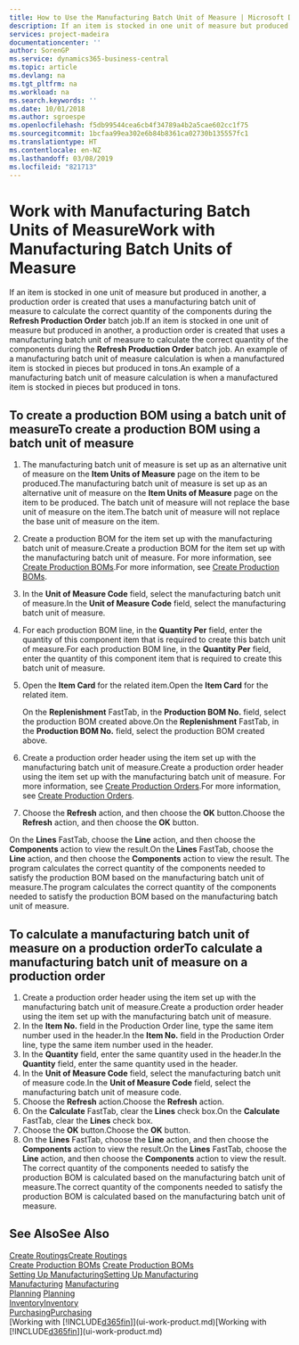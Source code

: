 ```yaml
---
title: How to Use the Manufacturing Batch Unit of Measure | Microsoft Docs
description: If an item is stocked in one unit of measure but produced in another, then the production order must be use a manufacturing batch unit of measure to calculate the correct quantity of components. An example of a manufacturing batch unit of measure calculation is when a manufactured item is stocked in pieces but produced in tons.
services: project-madeira
documentationcenter: ''
author: SorenGP
ms.service: dynamics365-business-central
ms.topic: article
ms.devlang: na
ms.tgt_pltfrm: na
ms.workload: na
ms.search.keywords: ''
ms.date: 10/01/2018
ms.author: sgroespe
ms.openlocfilehash: f5db99544cea6cb4f34789a4b2a5cae602cc1f75
ms.sourcegitcommit: 1bcfaa99ea302e6b84b8361ca02730b135557fc1
ms.translationtype: HT
ms.contentlocale: en-NZ
ms.lasthandoff: 03/08/2019
ms.locfileid: "821713"
---
```

# <a name="work-with-manufacturing-batch-units-of-measure"></a><span data-ttu-id="49ea8-104">Work with Manufacturing Batch Units of Measure</span><span class="sxs-lookup"><span data-stu-id="49ea8-104">Work with Manufacturing Batch Units of Measure</span></span>
<span data-ttu-id="49ea8-105">If an item is stocked in one unit of measure but produced in another, a production order is created that uses a manufacturing batch unit of measure to calculate the correct quantity of the components during the **Refresh Production Order** batch job.</span><span class="sxs-lookup"><span data-stu-id="49ea8-105">If an item is stocked in one unit of measure but produced in another, a production order is created that uses a manufacturing batch unit of measure to calculate the correct quantity of the components during the **Refresh Production Order** batch job.</span></span> <span data-ttu-id="49ea8-106">An example of a manufacturing batch unit of measure calculation is when a manufactured item is stocked in pieces but produced in tons.</span><span class="sxs-lookup"><span data-stu-id="49ea8-106">An example of a manufacturing batch unit of measure calculation is when a manufactured item is stocked in pieces but produced in tons.</span></span>  

## <a name="to-create-a-production-bom-using-a-batch-unit-of-measure"></a><span data-ttu-id="49ea8-107">To create a production BOM using a batch unit of measure</span><span class="sxs-lookup"><span data-stu-id="49ea8-107">To create a production BOM using a batch unit of measure</span></span>  
1.  <span data-ttu-id="49ea8-108">The manufacturing batch unit of measure is set up as an alternative unit of measure on the **Item Units of Measure** page on the item to be produced.</span><span class="sxs-lookup"><span data-stu-id="49ea8-108">The manufacturing batch unit of measure is set up as an alternative unit of measure on the **Item Units of Measure** page on the item to be produced.</span></span> <span data-ttu-id="49ea8-109">The batch unit of measure will not replace the base unit of measure on the item.</span><span class="sxs-lookup"><span data-stu-id="49ea8-109">The batch unit of measure will not replace the base unit of measure on the item.</span></span>  
2.  <span data-ttu-id="49ea8-110">Create a production BOM for the item set up with the manufacturing batch unit of measure.</span><span class="sxs-lookup"><span data-stu-id="49ea8-110">Create a production BOM for the item set up with the manufacturing batch unit of measure.</span></span> <span data-ttu-id="49ea8-111">For more information, see [Create Production BOMs](production-how-to-create-production-boms.md).</span><span class="sxs-lookup"><span data-stu-id="49ea8-111">For more information, see [Create Production BOMs](production-how-to-create-production-boms.md).</span></span>  
3.  <span data-ttu-id="49ea8-112">In the **Unit of Measure Code** field, select the manufacturing batch unit of measure.</span><span class="sxs-lookup"><span data-stu-id="49ea8-112">In the **Unit of Measure Code** field, select the manufacturing batch unit of measure.</span></span>  
4.  <span data-ttu-id="49ea8-113">For each production BOM line, in the **Quantity Per** field, enter the quantity of this component item that is required to create this batch unit of measure.</span><span class="sxs-lookup"><span data-stu-id="49ea8-113">For each production BOM line, in the **Quantity Per** field, enter the quantity of this component item that is required to create this batch unit of measure.</span></span>  
5.  <span data-ttu-id="49ea8-114">Open the **Item Card** for the related item.</span><span class="sxs-lookup"><span data-stu-id="49ea8-114">Open the **Item Card** for the related item.</span></span>  

    <span data-ttu-id="49ea8-115">On the **Replenishment** FastTab, in the **Production BOM No.** field, select the production BOM created above.</span><span class="sxs-lookup"><span data-stu-id="49ea8-115">On the **Replenishment** FastTab, in the **Production BOM No.** field, select the production BOM created above.</span></span>  
6.  <span data-ttu-id="49ea8-116">Create a production order header using the item set up with the manufacturing batch unit of measure.</span><span class="sxs-lookup"><span data-stu-id="49ea8-116">Create a production order header using the item set up with the manufacturing batch unit of measure.</span></span> <span data-ttu-id="49ea8-117">For more information, see [Create Production Orders](production-how-to-create-production-orders.md).</span><span class="sxs-lookup"><span data-stu-id="49ea8-117">For more information, see [Create Production Orders](production-how-to-create-production-orders.md).</span></span>  
7.  <span data-ttu-id="49ea8-118">Choose the **Refresh** action, and then choose  the **OK** button.</span><span class="sxs-lookup"><span data-stu-id="49ea8-118">Choose the **Refresh** action, and then choose  the **OK** button.</span></span>  

<span data-ttu-id="49ea8-119">On the **Lines** FastTab, choose the **Line** action, and then choose the **Components** action to view the result.</span><span class="sxs-lookup"><span data-stu-id="49ea8-119">On the **Lines** FastTab, choose the **Line** action, and then choose the **Components** action to view the result.</span></span> <span data-ttu-id="49ea8-120">The program calculates the correct quantity of the components needed to satisfy the production BOM based on the manufacturing batch unit of measure.</span><span class="sxs-lookup"><span data-stu-id="49ea8-120">The program calculates the correct quantity of the components needed to satisfy the production BOM based on the manufacturing batch unit of measure.</span></span>  

## <a name="to-calculate-a-manufacturing-batch-unit-of-measure-on-a-production-order"></a><span data-ttu-id="49ea8-121">To calculate a manufacturing batch unit of measure on a production order</span><span class="sxs-lookup"><span data-stu-id="49ea8-121">To calculate a manufacturing batch unit of measure on a production order</span></span>  
1.  <span data-ttu-id="49ea8-122">Create a production order header using the item set up with the manufacturing batch unit of measure.</span><span class="sxs-lookup"><span data-stu-id="49ea8-122">Create a production order header using the item set up with the manufacturing batch unit of measure.</span></span>  
2.  <span data-ttu-id="49ea8-123">In the **Item No.** field in the Production Order line, type the same item number used in the header.</span><span class="sxs-lookup"><span data-stu-id="49ea8-123">In the **Item No.** field in the Production Order line, type the same item number used in the header.</span></span>  
3.  <span data-ttu-id="49ea8-124">In the **Quantity** field, enter the same quantity used in the header.</span><span class="sxs-lookup"><span data-stu-id="49ea8-124">In the **Quantity** field, enter the same quantity used in the header.</span></span>  
4.  <span data-ttu-id="49ea8-125">In the **Unit of Measure Code** field, select the manufacturing batch unit of measure code.</span><span class="sxs-lookup"><span data-stu-id="49ea8-125">In the **Unit of Measure Code** field, select the manufacturing batch unit of measure code.</span></span>  
5.  <span data-ttu-id="49ea8-126">Choose the **Refresh** action.</span><span class="sxs-lookup"><span data-stu-id="49ea8-126">Choose the **Refresh** action.</span></span>
6.  <span data-ttu-id="49ea8-127">On the **Calculate** FastTab, clear the **Lines** check box.</span><span class="sxs-lookup"><span data-stu-id="49ea8-127">On the **Calculate** FastTab, clear the **Lines** check box.</span></span>  
7.  <span data-ttu-id="49ea8-128">Choose the **OK** button.</span><span class="sxs-lookup"><span data-stu-id="49ea8-128">Choose the **OK** button.</span></span>  
8.  <span data-ttu-id="49ea8-129">On the **Lines** FastTab, choose the **Line** action, and then choose the **Components** action to view the result.</span><span class="sxs-lookup"><span data-stu-id="49ea8-129">On the **Lines** FastTab, choose the **Line** action, and then choose the **Components** action to view the result.</span></span> <span data-ttu-id="49ea8-130">The correct quantity of the components needed to satisfy the production BOM is calculated based on the manufacturing batch unit of measure.</span><span class="sxs-lookup"><span data-stu-id="49ea8-130">The correct quantity of the components needed to satisfy the production BOM is calculated based on the manufacturing batch unit of measure.</span></span>  

## <a name="see-also"></a><span data-ttu-id="49ea8-131">See Also</span><span class="sxs-lookup"><span data-stu-id="49ea8-131">See Also</span></span>  
[<span data-ttu-id="49ea8-132">Create Routings</span><span class="sxs-lookup"><span data-stu-id="49ea8-132">Create Routings</span></span>](production-how-to-create-routings.md)  
<span data-ttu-id="49ea8-133">[Create Production BOMs](production-how-to-create-production-boms.md)   </span><span class="sxs-lookup"><span data-stu-id="49ea8-133">[Create Production BOMs](production-how-to-create-production-boms.md)   </span></span>  
[<span data-ttu-id="49ea8-134">Setting Up Manufacturing</span><span class="sxs-lookup"><span data-stu-id="49ea8-134">Setting Up Manufacturing</span></span>](production-configure-production-processes.md)  
<span data-ttu-id="49ea8-135">[Manufacturing](production-manage-manufacturing.md)  </span><span class="sxs-lookup"><span data-stu-id="49ea8-135">[Manufacturing](production-manage-manufacturing.md)  </span></span>  
<span data-ttu-id="49ea8-136">[Planning](production-planning.md) </span><span class="sxs-lookup"><span data-stu-id="49ea8-136">[Planning](production-planning.md) </span></span>  
[<span data-ttu-id="49ea8-137">Inventory</span><span class="sxs-lookup"><span data-stu-id="49ea8-137">Inventory</span></span>](inventory-manage-inventory.md)  
[<span data-ttu-id="49ea8-138">Purchasing</span><span class="sxs-lookup"><span data-stu-id="49ea8-138">Purchasing</span></span>](purchasing-manage-purchasing.md)  
<span data-ttu-id="49ea8-139">[Working with [!INCLUDE[d365fin](includes/d365fin_md.md)]](ui-work-product.md)</span><span class="sxs-lookup"><span data-stu-id="49ea8-139">[Working with [!INCLUDE[d365fin](includes/d365fin_md.md)]](ui-work-product.md)</span></span>  

